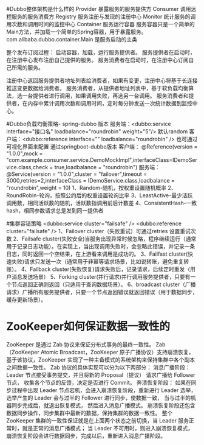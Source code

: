 #Dubbo整体架构是什么样的
Provider	暴露服务的服务提供方
Consumer	调用远程服务的服务消费方
Registry	服务注册与发现的注册中心
Monitor	统计服务的调用次数和调用时间的监控中心
Container	服务运行容器 服务容器只是一个简单的Main方法，并加载一个简单的Spring容器，用于暴露服务。com.alibaba.dubbo.container.Main 是服务启动的主类

整个发布订阅过程：
启动容器，加载，运行服务提供者。
服务提供者在启动时，在注册中心发布注册自己提供的服务。
服务消费者在启动时，在注册中心订阅自己所需的服务。

注册中心返回服务提供者地址列表给消费者，如果有变更，注册中心将基于长连接推送变更数据给消费者。
服务消费者，从提供者地址列表中，基于软负载均衡算法，选一台提供者进行调用，如果调用失败，再选另一台调用。
服务消费者和提供者，在内存中累计调用次数和调用时间，定时每分钟发送一次统计数据到监控中心。



#Dubbo负载均衡策略-
    spring-dubbo 版本
    服务端：<dubbo:service interface="接口名" loadbalance="roundrobin" weight="5"/> 默认random
    客户端：<dubbo:reference interface="" loadbalance="roundrobin" />
    也可通过可视化界面来配置
    通过springboot-dubbo版本
    客户端：
    @Reference(version = "1.0.0",mock = "com.example.consumer.service.DemoMockImpl",interfaceClass=IDemoService.class,check = true,loadbalance = "roundrobin")
    服务端：
    @Service(version = "1.0.0",cluster = "failover",timeout = 3000,retries=2,interfaceClass = IDemoService.class,loadbalance = "roundrobin",weight = 10)
1、Random-随机，按权重设置随机概率
2、RoundRobin-轮询，按照公约后的权重设置轮询比率
3、LeastActive-最少活跃调用数，相同活跃数的随机，活跃数指调用前后计数差
4、ConsistentHash-一致hash，相同参数请求总是发到同一提供者

#集群容错策略
<dubbo:service cluster="failsafe" />
<dubbo:reference cluster="failsafe" />
1、Failover cluster（失败重试）可通过retries 设置重试次数
2、Failsafe cluster(失败安全)当服务出现异常时候忽略，程序继续运行（通常用于记录日志功能）。在实现上，当出现调用失败时，会忽略此错误，并记录一条日志，同时返回一个空结果，在上游看来调用是成功的。
3、Failfast cluster(快速失败)请求只发送一次（通常用于非幂等请求场景，比如说转账，避免重复转账）。
4、Failback cluster(失败恢复)请求失败后，记录请求，后续定时重发（用户消息发送场景）
5、Forking cluster(并行请求)并行调用服务提供者，只要有一个节点返回正确则返回（只适用于查询数据场景）。
6、broadcast cluster（广播请求）广播所有服务提供者，只要一个节点返回错误就返回错误（用于数据同步，缓存更新场景）。

# ZooKeeper如何保证数据一致性的
ZooKeeper 是通过 Zab 协议来保证分布式事务的最终一致性。
Zab（ZooKeeper Atomic Broadcast，ZooKeeper 原子广播协议）支持崩溃恢复，
基于该协议，ZooKeeper 实现了一种主备模式的系统架构来保持集群中各个副本之间数据一致性。
Zab 协议的具体实现可以分为以下两部分：
消息广播阶段：
    Leader 节点接受事务提交，并且将新的 Proposal（提议） 请求广播给 Follower 节点，
    收集各个节点的反馈，决定是否进行 Commit。
奔溃恢复阶段：
    如果在同步过程中出现 Leader 节点宕机，会进入崩溃恢复阶段，重新进行 Leader 选举，
    选举产生的 Leader 会与过半的 Follower 进行同步，使数据一致，
    当与过半的机器同步完成后，就退出恢复模式， 然后进入消息广播模式。
    崩溃恢复阶段还包含数据同步操作，同步集群中最新的数据，保持集群的数据一致性。
整个 ZooKeeper 集群的一致性保证就是在上面两个状态之前切换，当 Leader 服务正常时，就是正常的消息广播模式；
当 Leader 不可用时，则进入崩溃恢复模式，崩溃恢复阶段会进行数据同步，完成以后，重新进入消息广播阶段。